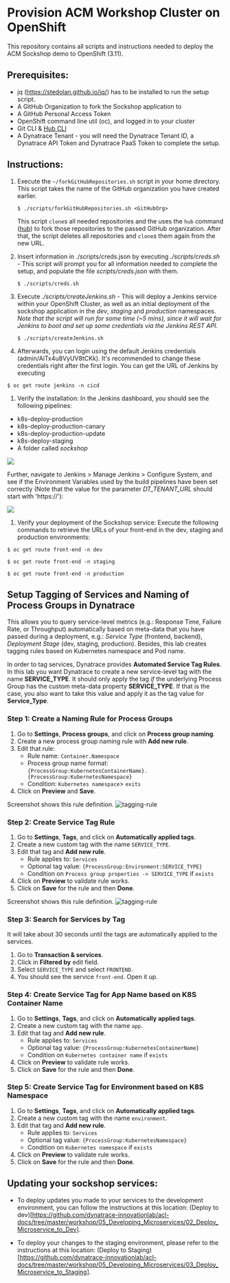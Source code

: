# Provision ACM Workshop Cluster on OpenShift

This repository contains all scripts and instructions needed to deploy the ACM Sockshop demo to OpenShift (3.11).
## Prerequisites:

* jq (https://stedolan.github.io/jq/) has to be installed to run the setup script.
* A GitHub Organization to fork the Sockshop application to
* A GitHub Personal Access Token
* OpenShift command line util (oc), and logged in to your cluster
* Git CLI & [Hub CLI](https://hub.github.com/)
* A Dynatrace Tenant - you will need the Dynatrace Tenant ID, a Dynatrace API Token and Dynatrace PaaS Token to complete the setup.

## Instructions:

1. Execute the `~/forkGitHubRepositories.sh` script in your home directory. This script takes the name of the GitHub organization you have created earlier.

    ```
    $ ./scripts/forkGitHubRepositories.sh <GitHubOrg>
    ```

    This script `clone`s all needed repositories and the uses the `hub` command ([hub](https://hub.github.com/)) to fork those repositories to the passed GitHub organization. After that, the script deletes all repositories and `clone`s them again from the new URL.
    
1. Insert information in ./scripts/creds.json by executing *./scripts/creds.sh* - This script will prompt you for all information needed to complete the setup, and populate the file *scripts/creds.json* with them.


    ```
    $ ./scripts/creds.sh
    ```
    
1. Execute *./scripts/createJenkins.sh* - This will deploy a Jenkins service within your OpenShift Cluster, as well as an initial deployment of the sockshop application in the *dev*, *staging* and *production* namespaces. 
*Note that the script will run for some time (~5 mins), since it will wait for Jenkins to boot and set up some credentials via the Jenkins REST API.*


    ```
    $ ./scripts/createJenkins.sh
    ```
    
1. Afterwards, you can login using the default Jenkins credentials (admin/AiTx4u8VyUV8tCKk). It's recommended to change these credentials right after the first login. You can get the URL of Jenkins by executing

```
$ oc get route jenkins -n cicd
``` 

1. Verify the installation: In the Jenkins dashboard, you should see the following pipelines:

* k8s-deploy-production
* k8s-deploy-production-canary
* k8s-deploy-production-update
* k8s-deploy-staging
* A folder called *sockshop*

![](./assets/jenkins-dashboard.png)

Further, navigate to Jenkins > Manage Jenkins > Configure System, and see if the Environment Variables used by the build pipelines have been set correctly (Note that the value for the parameter *DT_TENANT_URL* should start with 'https://'):

![](./assets/jenkins-env-vars.png)

1. Verify your deployment of the Sockshop service: Execute the following commands to retrieve the URLs of your front-end in the dev, staging and production environments:

```
$ oc get route front-end -n dev
``` 
```
$ oc get route front-end -n staging
``` 
```
$ oc get route front-end -n production
``` 

## Setup Tagging of Services and Naming of Process Groups in Dynatrace

This allows you to query service-level metrics (e.g.: Response Time, Failure Rate, or Throughput) automatically based on meta-data that you have passed during a deployment, e.g.: *Service Type* (frontend, backend), *Deployment Stage* (dev, staging, production). Besides, this lab creates tagging rules based on Kubernetes namespace and Pod name.

In order to tag services, Dynatrace provides **Automated Service Tag Rules**. In this lab you want Dynatrace to create a new service-level tag with the name **SERVICE_TYPE**. It should only apply the tag *if* the underlying Process Group has the custom meta-data property **SERVICE_TYPE**. If that is the case, you also want to take this value and apply it as the tag value for **Service_Type**.

### Step 1: Create a Naming Rule for Process Groups
1. Go to **Settings**, **Process groups**, and click on **Process group naming**.
1. Create a new process group naming rule with **Add new rule**. 
1. Edit that rule:
    * Rule name: `Container.Namespace`
    * Process group name format: `{ProcessGroup:KubernetesContainerName}.{ProcessGroup:KubernetesNamespace}`
    * Condition: `Kubernetes namespace`> `exits`
1. Click on **Preview** and **Save**.

Screenshot shows this rule definition.
![tagging-rule](./assets/pg_naming.png)

### Step 2: Create Service Tag Rule
1. Go to **Settings**, **Tags**, and click on **Automatically applied tags**.
1. Create a new custom tag with the name `SERVICE_TYPE`.
1. Edit that tag and **Add new rule**.
    * Rule applies to: `Services` 
    * Optional tag value: `{ProcessGroup:Environment:SERVICE_TYPE}`
    * Condition on `Process group properties -> SERVICE_TYPE` if `exists`
1. Click on **Preview** to validate rule works.
1. Click on **Save** for the rule and then **Done**.

Screenshot shows this rule definition.
![tagging-rule](./assets/tagging_rule.png)

### Step 3: Search for Services by Tag
It will take about 30 seconds until the tags are automatically applied to the services.
1. Go to **Transaction & services**.
1. Click in **Filtered by** edit field.
1. Select `SERVICE_TYPE` and select `FRONTEND`.
1. You should see the service `front-end`. Open it up.

### Step 4: Create Service Tag for App Name based on K8S Container Name
1. Go to **Settings**, **Tags**, and click on **Automatically applied tags**.
1. Create a new custom tag with the name `app`.
1. Edit that tag and **Add new rule**.
    * Rule applies to: `Services` 
    * Optional tag value: `{ProcessGroup:KubernetesContainerName}`
    * Condition on `Kubernetes container name` if `exists`
1. Click on **Preview** to validate rule works.
1. Click on **Save** for the rule and then **Done**.

### Step 5: Create Service Tag for Environment based on K8S Namespace
1. Go to **Settings**, **Tags**, and click on **Automatically applied tags**.
1. Create a new custom tag with the name `environment`.
1. Edit that tag and **Add new rule**.
    * Rule applies to: `Services` 
    * Optional tag value: `{ProcessGroup:KubernetesNamespace}`
    * Condition on `Kubernetes namespace` if `exists`
1. Click on **Preview** to validate rule works.
1. Click on **Save** for the rule and then **Done**.

## Updating your sockshop services:

* To deploy updates you made to your services to the development environment, you can follow the instructions at this location: (Deploy to dev)[https://github.com/dynatrace-innovationlab/acl-docs/tree/master/workshop/05_Developing_Microservices/02_Deploy_Microservice_to_Dev].

* To deploy your changes to the staging environment, please refer to the instructions at this location: (Deploy to Staging)[https://github.com/dynatrace-innovationlab/acl-docs/tree/master/workshop/05_Developing_Microservices/03_Deploy_Microservice_to_Staging].


